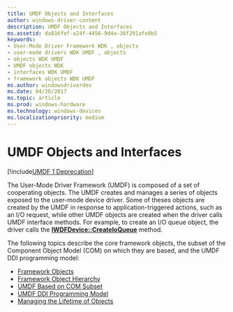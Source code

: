 ```yaml
---
title: UMDF Objects and Interfaces
author: windows-driver-content
description: UMDF Objects and Interfaces
ms.assetid: da816fef-a24f-4456-9d4a-36f291afe8b5
keywords:
- User-Mode Driver Framework WDK , objects
- user-mode drivers WDK UMDF , objects
- objects WDK UMDF
- UMDF objects WDK
- interfaces WDK UMDF
- framework objects WDK UMDF
ms.author: windowsdriverdev
ms.date: 04/20/2017
ms.topic: article
ms.prod: windows-hardware
ms.technology: windows-devices
ms.localizationpriority: medium
---
```


# UMDF Objects and Interfaces


[!include[UMDF 1 Deprecation](../umdf-1-deprecation.md)]

The User-Mode Driver Framework (UMDF) is composed of a set of cooperating objects. The UMDF creates and manages a series of objects exposed to the user-mode device driver. Some of theses objects are created by the UMDF in response to application-triggered actions, such as an I/O request, while other UMDF objects are created when the driver calls UMDF interface methods. For example, to create an I/O queue object, the driver calls the [**IWDFDevice::CreateIoQueue**](https://msdn.microsoft.com/library/windows/hardware/ff557020) method.

The following topics describe the core framework objects, the subset of the Component Object Model (COM) on which they are based, and the UMDF DDI programming model:

-   [Framework Objects](framework-objects.md)
-   [Framework Object Hierarchy](framework-object-hierarchy.md)
-   [UMDF Based on COM Subset](umdf-based-on-com-subset.md)
-   [UMDF DDI Programming Model](umdf-ddi-programming-model.md)
-   [Managing the Lifetime of Objects](managing-the-lifetime-of-objects.md)

 

 





